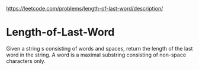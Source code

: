 https://leetcode.com/problems/length-of-last-word/description/

# Length-of-Last-Word
Given a string s consisting of words and spaces, return the length of the last word in the string.  A word is a maximal  substring  consisting of non-space characters only.

